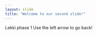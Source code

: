 ```yaml
---
layout: slide
title: "Welcome to our second slide!"
---
```

Lekki phase 1
Use the left arrow to go back!
